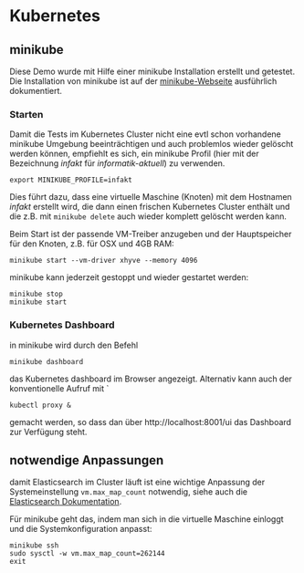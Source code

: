 # Kubernetes

## minikube

Diese Demo wurde mit Hilfe einer minikube Installation erstellt und getestet. Die Installation von minikube ist auf der [minikube-Webseite](https://github.com/kubernetes/minikube) ausführlich dokumentiert. 

### Starten

Damit die Tests im Kubernetes Cluster nicht eine evtl schon vorhandene minikube Umgebung beeinträchtigen und auch 
problemlos wieder gelöscht werden können, empfiehlt es sich, ein minikube Profil (hier mit der Bezeichnung _infakt_ 
für _informatik-aktuell_) zu verwenden.

    export MINIKUBE_PROFILE=infakt

Dies führt dazu, dass eine virtuelle Maschine (Knoten) mit dem Hostnamen _infakt_ erstellt wird, die dann einen 
frischen 
Kubernetes Cluster enthält und die z.B. mit `minikube delete` auch wieder komplett gelöscht werden kann.

Beim Start ist der passende VM-Treiber anzugeben und der Hauptspeicher für den Knoten, z.B. für OSX und 4GB RAM:

    minikube start --vm-driver xhyve --memory 4096
    
minikube kann jederzeit gestoppt und wieder gestartet werden:

    minikube stop
    minikube start
    
### Kubernetes Dashboard

in minikube wird durch den Befehl 

    minikube dashboard
    
das Kubernetes dashboard im Browser angezeigt. Alternativ kann auch der konventionelle Aufruf mit ` 

    kubectl proxy &
     
gemacht werden, so dass dan über http://localhost:8001/ui das Dashboard zur Verfügung steht.   

## notwendige Anpassungen

damit Elasticsearch im Cluster läuft ist eine wichtige Anpassung der Systemeinstellung `vm.max_map_count` notwendig, siehe auch die [Elasticsearch Dokumentation](https://www.elastic.co/guide/en/elasticsearch/reference/5.6/docker.html).

Für minikube geht das, indem man sich in die virtuelle Maschine einloggt und die Systemkonfiguration anpasst:

    minikube ssh
    sudo sysctl -w vm.max_map_count=262144
    exit
